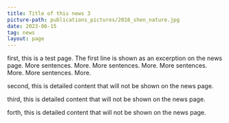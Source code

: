 ```yaml
---
title: Title of this news 3
picture-path: publications_pictures/2016_shen_nature.jpg
date: 2023-06-15
tag: news
layout: page
---
```


first, this is a test page. The first line is shown as an excerption on the news page. More sentences. More. More sentences. More. More sentences. More. More sentences. More.

second, this is detailed content that will not be shown on the news page.

third, this is detailed content that will not be shown on the news page.

forth, this is detailed content that will not be shown on the news page.




